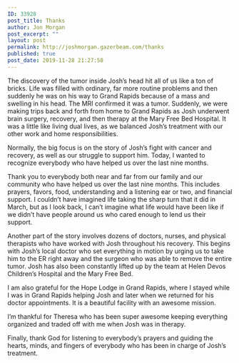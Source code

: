 ```yaml
---
ID: 33928
post_title: Thanks
author: Jon Morgan
post_excerpt: ""
layout: post
permalink: http://joshmorgan.gazerbeam.com/thanks
published: true
post_date: 2019-11-28 21:27:58
---
```

The discovery of the tumor inside Josh’s head hit all of us like a ton of bricks. Life was filled with ordinary, far more routine problems and then suddenly he was on his way to Grand Rapids because of a mass and swelling in his head. The MRI confirmed it was a tumor. Suddenly, we were making trips back and forth from home to Grand Rapids as Josh underwent brain surgery, recovery, and then therapy at the Mary Free Bed Hospital. It was a little like living dual lives, as we balanced Josh’s treatment with our other work and home responsibilities.

Normally, the big focus is on the story of Josh’s fight with cancer and recovery, as well as our struggle to support him. Today, I wanted to recognize everybody who have helped us over the last nine months.

Thank you to everybody both near and far from our family and our community who have helped us over the last nine months. This includes prayers, favors, food, understanding and a listening ear or two, and financial support. I couldn’t have imagined life taking the sharp turn that it did in March, but as I look back, I can’t imagine what life would have been like if we didn’t have people around us who cared enough to lend us their support.

Another part of the story involves dozens of doctors, nurses, and physical therapists who have worked with Josh throughout his recovery. This begins with Josh’s local doctor who set everything in motion by urging us to take him to the ER right away and the surgeon who was able to remove the entire tumor. Josh has also been constantly lifted up by the team at Helen Devos Children’s Hospital and the Mary Free Bed.

I am also grateful for the Hope Lodge in Grand Rapids, where I stayed while I was in Grand Rapids helping Josh and later when we returned for his doctor appointments. It is a beautiful facility with an awesome mission.

I’m thankful for Theresa who has been super awesome keeping everything organized and traded off with me when Josh was in therapy.

Finally, thank God for listening to everybody’s prayers and guiding the hearts, minds, and fingers of everybody who has been in charge of Josh’s treatment.